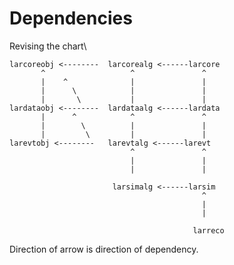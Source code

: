Dependencies
==============================

Revising the chart\


    larcoreobj <--------  larcorealg <------larcore
           ^                   ^               ^
           |    ^              |               |
           |      \            |               |
           |       \           |               |
    lardataobj <--------  lardataalg <------lardata
           |      ^            ^               ^
           |        \          |               |
           |         \         |               |
    larevtobj <--------   larevtalg <------larevt
                               ^               ^
                               |               |
                               |               |

                           larsimalg <------larsim
                                               ^
                                               |
                                               |

                                             larreco

Direction of arrow is direction of dependency.
